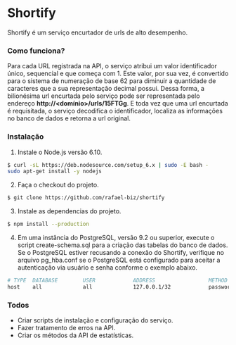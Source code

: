 # Shortify

Shortify é um serviço encurtador de urls de alto desempenho.

### Como funciona?

Para cada URL registrada na API, o serviço atribui um valor identificador único, sequencial e que começa com 1. Este valor, por sua vez, é convertido para o sistema de numeração de base 62 para diminuir a quantidade de caracteres que a sua representação decimal possui. Dessa forma, a bilionésima url encurtada pelo serviço pode ser representada pelo endereço **http://<domínio>/urls/15FTGg**. E toda vez que uma url encurtada é requisitada, o serviço decodifica o identificador, localiza as informações no banco de dados e retorna a url original.

### Instalação

1. Instale o Node.js versão 6.10.
```sh
$ curl -sL https://deb.nodesource.com/setup_6.x | sudo -E bash -
sudo apt-get install -y nodejs
```

2. Faça o checkout do projeto.
```sh
$ git clone https://github.com/rafael-biz/shortify
```

3. Instale as dependencias do projeto.
```sh
$ npm install --production
```

4. Em uma instância do PostgreSQL, versão 9.2 ou superior, execute o script create-schema.sql para a criação das tabelas do banco de dados. Se o PostgreSQL estiver recusando a conexão do Shortify, verifique no arquivo pg_hba.conf se o PostgreSQL está configurado para aceitar a autenticação via usuário e senha conforme o exemplo abaixo.
```sh
# TYPE  DATABASE        USER            ADDRESS                 METHOD
host    all             all             127.0.0.1/32            password
```

### Todos

 - Criar scripts de instalação e configuração do serviço.
 - Fazer tratamento de erros na API.
 - Criar os métodos da API de estatísticas.